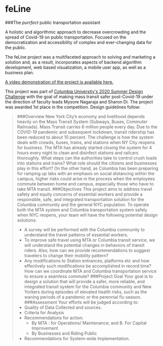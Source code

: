 # feLine
###The _purrfect_ public transportation assistant


A holistic and algorithmic approach to decrease overcrowding and the spread of Covid-19 on public transportation.
Focused on the democratization and accessibility of complex and ever-changing data for the public.

The feLine project was a multifaceted approach to solving and marketing a solution and, as a result, incorporates
aspects of backend algorithm development, web based visualization, a mobile user app, as well as a business plan.

[A video demonstration of the project is available here.](https://youtu.be/_cv6ry-MPRU)

This project was part of 
[Columbia University's 2020 Summer Design Challenge](https://www.engineering.columbia.edu/transit-safety-post-covid-19)
with the goal of making mass transit safer post-Covid-19 under the direction of faculty leads Mysore Nagaraja and
Sharon Di. The project was awarded 1st place in the competition. Design guidelines follow:

>###Overview
> New York City’s economy and livelihood depends heavily on the Mass Transit System (Subways, Buses, Commuter
> Railroads). Mass Transit carries 6 million people every day. Due to the COVID-19 pandemic and subsequent lockdown,
> transit ridership has been reduced to about 10 percent. The challenge is how the system deals with crowds, buses,
> trains, and stations when NY City reopens for business. The MTA has already started closing the system for 4 hours
> every night to clean and disinfect stations and railcars thoroughly. What steps can the authorities take to control
> crush loads into stations and trains? What role should the citizens and businesses play in this effort? On the other
> hand, as Columbia has been preparing for ramping up labs with an emphasis on social distancing within the campus,
> higher risks could arise in the process when the employees commute between home and campus, especially those who
> have to take MTA transit. 
> ###Objectives
> This project aims to address travel safety and equity concerns of essential workers and provide a responsible, safe,
> and integrated transportation solution for the Columbia community and the general NYC population. To operate both the
> MTA system and Columbia transportation system safely when NYC reopens, your team will have the following potential
> design solutions:
>- A survey will be performed with the Columbia community to understand the travel patterns of essential workers.
>- To improve safe travel using MTA or Columbia transit service, we will understand the potential changes in behaviors
of transit riders. Also, how can we provide recommendations to suggest travelers to change their mobility pattern?
>- Any modifications to Station entrances, platforms etc and how effectively such modifications be accomplished in
> record time? How can we coordinate MTA and Columbia transportation service to ensure a seamless commute?
> ###Project Goal
> Your goal is to design a solution that will provide a safer, more reliable, and integrated transit system for the
> Columbia community and New Yorkers during episodes of elevated health risks, such as the waning periods of a pandemic
> or the perennial flu season.
> ###Assessment
> Your efforts will be judged according to:
> - Quality of Data Collected and sources. 
> - Criteria for Analysis
> - Recommendations for action:
>   - By MTA : for Operations/ Maintenance; and B. For Capital Improvement 
>   - By Businesses and Riding Public 
> - Recommendations for System-wide Implementation.